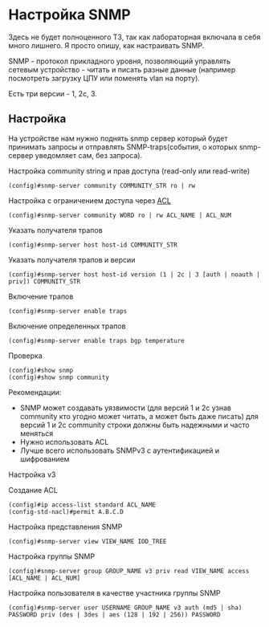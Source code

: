 # Настройка SNMP

Здесь не будет полноценного ТЗ, так как лабораторная включала в себя много лишнего. Я просто опишу, как настраивать SNMP.

SNMP - протокол прикладного уровня, позволяющий управлять сетевым устройство - читать и писать разные данные (например посмотреть загрузку ЦПУ или поменять vlan на порту).

Есть три версии - 1, 2c, 3.

## Настройка
На устройстве нам нужно поднять snmp сервер который будет принимать запросы и отправлять SNMP-traps(события, о которых snmp-сервер уведомляет сам, без запроса).

Настройка community string и прав доступа (read-only или read-write)
```
(config)#snmp-server community COMMUNITY_STR ro | rw
```

Настройка с ограничением доступа через [ACL](ACL.md)
```
(config)#snmp-server community WORD ro | rw ACL_NAME | ACL_NUM
```

Указать получателя трапов
```
(config)#snmp-server host host-id COMMUNITY_STR
```

Указать получателя трапов и версии
```
(config)#snmp-server host host-id version (1 | 2c | 3 [auth | noauth | priv]) COMMUNITY_STR
```

Включение трапов
```
(config)#snmp-server enable traps
```

Включение определенных трапов
```
(config)#snmp-server enable traps bgp temperature
```

Проверка
```
(config)#show snmp
(config)#show snmp community
```

Рекомендации:
* SNMP может создавать уязвимости (для версий 1 и 2с узнав community кто угодно может читать, а может быть даже писать)
для версий 1 и 2с community строки должны быть надежными и часто меняться
* Нужно использовать ACL
* Лучше всего использовать SNMPv3 c аутентификацией и шифрованием

Настройка v3

Создание ACL
```
(config)#ip access-list standard ACL_NAME
(config-std-nacl)#permit A.B.C.D
```

Настройка представления SNMP
```
(config)#snmp-server view VIEW_NAME IOD_TREE
```

Настройка группы SNMP
```
(config)#snmp-server group GROUP_NAME v3 priv read VIEW_NAME access [ACL_NAME | ACL_NUM]
```

Настройка пользователя в качестве участника группы SNMP
```
(config)#snmp-server user USERNAME GROUP_NAME v3 auth (md5 | sha) PASSWORD priv (des | 3des | aes (128 | 192 | 256)) PASSWORD
```